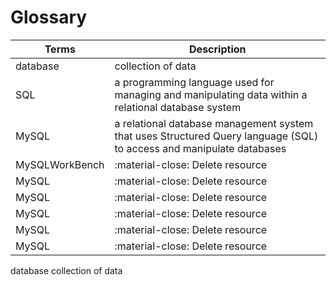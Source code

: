 # Glossary
| Terms       | Description                          |
| ----------- | ------------------------------------ |
| database    | collection of data  |
| SQL      | a programming language used for managing and manipulating data within a relational database system |
| MySQL    | a relational database management system that uses Structured Query language (SQL) to access and manipulate databases |
| MySQLWorkBench    | :material-close:     Delete resource |
| MySQL    | :material-close:     Delete resource |
| MySQL    | :material-close:     Delete resource |
| MySQL    | :material-close:     Delete resource |
| MySQL    | :material-close:     Delete resource |
| MySQL    | :material-close:     Delete resource |

database    collection of data
